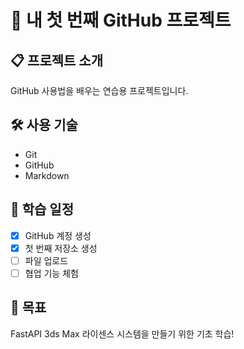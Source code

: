 # 🎉 내 첫 번째 GitHub 프로젝트

## 📋 프로젝트 소개
GitHub 사용법을 배우는 연습용 프로젝트입니다.

## 🛠️ 사용 기술
- Git
- GitHub
- Markdown

## 📅 학습 일정
- [x] GitHub 계정 생성
- [x] 첫 번째 저장소 생성
- [ ] 파일 업로드
- [ ] 협업 기능 체험

## 🎯 목표
FastAPI 3ds Max 라이센스 시스템을 만들기 위한 기초 학습!
